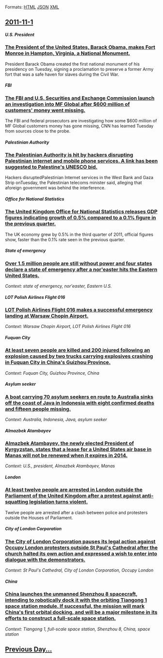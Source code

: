 
Formats: [HTML](2011/11/1/index.html)  [JSON](2011/11/1/index.json)  [XML](2011/11/1/index.xml)  

## [2011-11-1](/news/2011/11/1/index.md)

##### U.S. President
### [The President of the United States, Barack Obama, makes Fort Monroe in Hampton, Virginia, a National Monument. ](/news/2011/11/1/the-president-of-the-united-states-barack-obama-makes-fort-monroe-in-hampton-virginia-a-national-monument.md)
President Barack Obama created the first national monument of his presidency on Tuesday, signing a proclamation to preserve a former Army fort that was a safe haven for slaves during the Civil War.

##### FBI
### [The FBI and U.S. Securities and Exchange Commission launch an investigation into MF Global after $600 million of customers' money went missing. ](/news/2011/11/1/the-fbi-and-u-s-securities-and-exchange-commission-launch-an-investigation-into-mf-global-after-600-million-of-customers-money-went-missi.md)
The FBI and federal prosecutors are investigating how some $600 million of MF Global customers money has gone missing, CNN has learned Tuesday from sources close to the probe.

##### Palestinian Authority
### [The Palestinian Authority is hit by hackers disrupting Palestinian internet and mobile phone services. A link has been suggested to Palestine's UNESCO bid. ](/news/2011/11/1/the-palestinian-authority-is-hit-by-hackers-disrupting-palestinian-internet-and-mobile-phone-services-a-link-has-been-suggested-to-palestin.md)
Hackers disruptedPalestinian Internet services in the West Bank and Gaza Strip onTuesday, the Palestinian telecoms minister said, alleging that aforeign government was behind the interference.

##### Office for National Statistics
### [The United Kingdom Office for National Statistics releases GDP figures indicating growth of 0.5% compared to a 0.1% figure in the previous quarter. ](/news/2011/11/1/the-united-kingdom-office-for-national-statistics-releases-gdp-figures-indicating-growth-of-0-5-compared-to-a-0-1-figure-in-the-previous-q.md)
The UK economy grew by 0.5% in the third quarter of 2011, official figures show, faster than the 0.1% rate seen in the previous quarter.

##### State of emergency
### [Over 1.5 million people are still without power and four states declare a state of emergency after a nor'easter hits the Eastern United States. ](/news/2011/11/1/over-1-5-million-people-are-still-without-power-and-four-states-declare-a-state-of-emergency-after-a-nor-easter-hits-the-eastern-united-stat.md)
_Context: state of emergency, nor'easter, Eastern U.S._

##### LOT Polish Airlines Flight 016
### [LOT Polish Airlines Flight 016 makes a successful emergency landing at Warsaw Chopin Airport. ](/news/2011/11/1/lot-polish-airlines-flight-016-makes-a-successful-emergency-landing-at-warsaw-chopin-airport.md)
_Context: Warsaw Chopin Airport, LOT Polish Airlines Flight 016_

##### Fuquan City
### [At least seven people are killed and 200 injured following an explosion caused by two trucks carrying explosives crashing in Fuquan City in China's Guizhou Province. ](/news/2011/11/1/at-least-seven-people-are-killed-and-200-injured-following-an-explosion-caused-by-two-trucks-carrying-explosives-crashing-in-fuquan-city-in.md)
_Context: Fuquan City, Guizhou Province, China_

##### Asylum seeker
### [A boat carrying 70 asylum seekers en route to Australia sinks off the coast of Java in Indonesia with eight confirmed deaths and fifteen people missing. ](/news/2011/11/1/a-boat-carrying-70-asylum-seekers-en-route-to-australia-sinks-off-the-coast-of-java-in-indonesia-with-eight-confirmed-deaths-and-fifteen-peo.md)
_Context: Australia, Indonesia, Java, asylum seeker_

##### Almazbek Atambayev
### [Almazbek Atambayev, the newly elected President of Kyrgyzstan, states that a lease for a United States air base in Manas will not be renewed when it expires in 2014. ](/news/2011/11/1/almazbek-atambayev-the-newly-elected-president-of-kyrgyzstan-states-that-a-lease-for-a-united-states-air-base-in-manas-will-not-be-renewed.md)
_Context: U.S., president, Almazbek Atambayev, Manas_

##### London
### [At least twelve people are arrested in London outside the Parliament of the United Kingdom after a protest against anti-squatting legislation turns violent. ](/news/2011/11/1/at-least-twelve-people-are-arrested-in-london-outside-the-parliament-of-the-united-kingdom-after-a-protest-against-anti-squatting-legislatio.md)
Twelve people are arrested after a clash between police and protesters outside the Houses of Parliament.

##### City of London Corporation
### [The City of London Corporation pauses its legal action against Occupy London protesters outside St Paul's Cathedral after the church halted its own action and expressed a wish to enter into dialogue with the demonstrators. ](/news/2011/11/1/the-city-of-london-corporation-pauses-its-legal-action-against-occupy-london-protesters-outside-st-paul-s-cathedral-after-the-church-halted.md)
_Context: St Paul's Cathedral, City of London Corporation, Occupy London_

##### China
### [China launches the unmanned Shenzhou 8 spacecraft, intending to robotically dock it with the orbiting Tiangong 1 space station module. If successful, the mission will mark China's first orbital docking, and will be a major milestone in its efforts to construct a full-scale space station. ](/news/2011/11/1/china-launches-the-unmanned-shenzhou-8-spacecraft-intending-to-robotically-dock-it-with-the-orbiting-tiangong-1-space-station-module-if-su.md)
_Context: Tiangong 1, full-scale space station, Shenzhou 8, China, space station_

## [Previous Day...](/news/2011/10/31/index.md)

